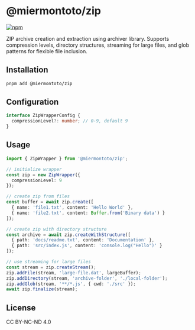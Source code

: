 # @miermontoto/zip

[![npm](https://img.shields.io/npm/v/@miermontoto/zip)](https://www.npmjs.com/package/@miermontoto/zip)

ZIP archive creation and extraction using archiver library. Supports compression levels, directory structures, streaming for large files, and glob patterns for flexible file inclusion.

## Installation

```bash
pnpm add @miermontoto/zip
```

## Configuration

```typescript
interface ZipWrapperConfig {
  compressionLevel?: number; // 0-9, default 9
}
```

## Usage

```typescript
import { ZipWrapper } from '@miermontoto/zip';

// initialize wrapper
const zip = new ZipWrapper({
  compressionLevel: 9
});

// create zip from files
const buffer = await zip.create([
  { name: 'file1.txt', content: 'Hello World' },
  { name: 'file2.txt', content: Buffer.from('Binary data') }
]);

// create zip with directory structure
const archive = await zip.createWithStructure([
  { path: 'docs/readme.txt', content: 'Documentation' },
  { path: 'src/index.js', content: 'console.log("Hello")' }
]);

// use streaming for large files
const stream = zip.createStream();
zip.addFile(stream, 'large-file.dat', largeBuffer);
zip.addDirectory(stream, 'archive-folder', './local-folder');
zip.addGlob(stream, '**/*.js', { cwd: './src' });
await zip.finalize(stream);
```

## License

CC BY-NC-ND 4.0